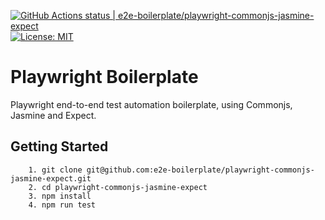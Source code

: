 [![GitHub Actions status | e2e-boilerplate/playwright-commonjs-jasmine-expect](https://github.com/e2e-boilerplate/playwright-commonjs-jasmine-expect/workflows/playwright-commonjs-jasmine-expect/badge.svg)](https://github.com/e2e-boilerplate/playwright-commonjs-jasmine-expect/actions?workflow=playwright-commonjs-jasmine-expect) [![License: MIT](https://img.shields.io/badge/License-MIT-yellow.svg)](https://opensource.org/licenses/MIT)

# Playwright Boilerplate

Playwright end-to-end test automation boilerplate, using Commonjs, Jasmine and Expect.

## Getting Started

    	1. git clone git@github.com:e2e-boilerplate/playwright-commonjs-jasmine-expect.git
    	2. cd playwright-commonjs-jasmine-expect
    	3. npm install
    	4. npm run test
